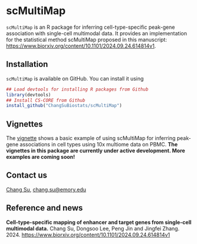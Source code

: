 # scMultiMap

`scMultiMap` is an R package for inferring cell-type-specific peak-gene association with single-cell multimodal data. It provides an implementation for the statistical method scMultiMap proposed in this manuscript: https://www.biorxiv.org/content/10.1101/2024.09.24.614814v1.

## Installation

`scMultiMap` is available on GitHub. You can install it using

``` r
## Load devtools for installing R packages from Github
library(devtools)
## Install CS-CORE from Github
install_github("ChangSuBiostats/scMultiMap")
```

## Vignettes

The [vignette](https://changsubiostats.github.io/scMultiMap/articles/scMultiMap.html) shows a basic example of using scMultiMap for inferring peak-gene associations in cell types using 10x multiome data on PBMC. **The vignettes in this package are currently under active development. More examples are coming soon!**

## Contact us

[Chang Su](www.changsu.org), <chang.su@emory.edu>

## Reference and news

**Cell-type-specific mapping of enhancer and target genes from single-cell multimodal data.**
Chang Su, Dongsoo Lee, Peng Jin and Jingfei Zhang. 2024. https://www.biorxiv.org/content/10.1101/2024.09.24.614814v1

